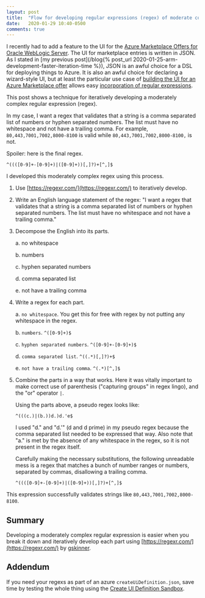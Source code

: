 ```yaml
---
layout: post
title:  "Flow for developing regular expressions (regex) of moderate complexity"
date:   2020-01-29 10:40-0500
comments: true
---
```


I recently had to add a feature to the UI for the [Azure Marketplace
Offers for Oracle WebLogic
Server](https://azuremarketplace.microsoft.com/en-us/marketplace/apps?search=weblogic%2012.2.1.3&page=1).
The UI for marketplace entries is written in JSON.  As I stated in [my
previous post](/blog{% post_url
2020-01-25-arm-development-faster-iteration-time %}), JSON is an awful
choice for a DSL for deploying things to Azure.  It is also an awful
choice for declaring a wizard-style UI, but at least the particular use case of [building the UI for an Azure Marketplace offer](https://docs.microsoft.com/en-us/azure/azure-resource-manager/managed-applications/create-uidefinition-overview) allows easy [incorporation of regular expressions](https://docs.microsoft.com/en-us/azure/azure-resource-manager/managed-applications/microsoft-common-textbox#remarks).

This post shows a technique for iteratively developing a moderately
complex regular expression (regex).  

In my case, I want a regex that validates that a string is a comma
separated list of numbers or hyphen separated numbers.  The list must
have no whitespace and not have a trailing comma.  For example,
`80,443,7001,7002,8000-8100` is valid while
`80,443,7001,7002,8000-8100,` is not.

Spoiler: here is the final regex.

```
^((([0-9]+-[0-9]+)|([0-9]+))[,]?)+[^,]$
```

I developed this moderately complex regex using this process.

1. Use [https://regexr.com/](https://regexr.com/) to iteratively develop.

2. Write an English language statement of the regex: "I want a regex
that validates that a string is a comma separated list of numbers or
hyphen separated numbers.  The list must have no whitespace and not have
a trailing comma."

3. Decompose the English into its parts.

   a. no whitespace
   
   b. numbers
   
   c. hyphen separated numbers
   
   d. comma separated list
   
   e. not have a trailing comma
   
4. Write a regex for each part.

   a. `no whitespace`.  You get this for free with regex by not putting
      any whitespace in the regex.
      
   b. `numbers`. `^([0-9]+)$`
   
   c. `hyphen separated numbers`. `^([0-9]+-[0-9]+)$`
   
   d. `comma separated list`. `^((.*)[,]?)+$`
   
   e. `not have a trailing comma`. `^(.*)[^,]$`
   
5. Combine the parts in a way that works.  Here it was vitally important to make correct use of 
parenthesis ("capturing groups" in regex lingo), and the "or" operator `|`.

   Using the parts above, a pseudo regex looks like:
   
   ```
   ^(((c.)|(b.))d.)d.'e$
   ```

   I used "d." and "d.'" (d and d prime) in my pseudo regex because the
   comma separated list needed to be expressed that way.  Also note that
   "a." is met by the absence of any whitespace in the regex, so it is
   not present in the regex itself.
   
   Carefully making the necessary substitutions, the following
   unreadable mess is a regex that matches a bunch of number ranges or
   numbers, separated by commas, disallowing a trailing comma.

   ```
   ^((([0-9]+-[0-9]+)|([0-9]+))[,]?)+[^,]$
   ```
   
This expression successfully validates strings like `80,443,7001,7002,8000-8100`.

## Summary

Developing a moderately complex regular expression is easier when you break it down and iteratively develop each part using [https://regexr.com/](https://regexr.com/) by [gskinner](https://twitter.com/gskinner_team).

## Addendum

If you need your regexs as part of an azure `createUiDefinition.json`,
save time by testing the whole thing using the [Create UI Definition
Sandbox](https://portal.azure.com/?feature.customPortal=false#blade/Microsoft_Azure_CreateUIDef/SandboxBlade).
